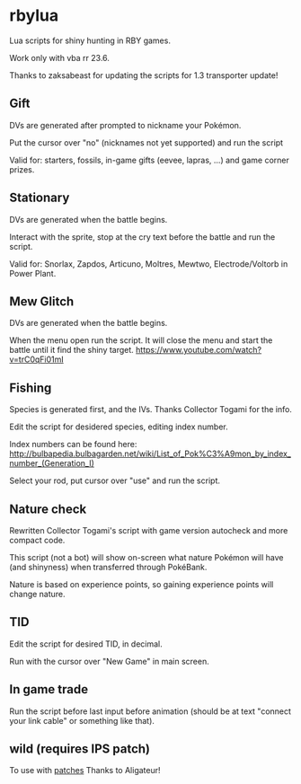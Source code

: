 # rbylua
Lua scripts for shiny hunting in RBY games.

Work only with vba rr 23.6.

Thanks to zaksabeast for updating the scripts for 1.3 transporter update!

## Gift ##
DVs are generated after prompted to nickname your Pokémon.

Put the cursor over "no" (nicknames not yet supported) and run the script

Valid for: starters, fossils, in-game gifts (eevee, lapras, ...) and game corner prizes.

## Stationary ##
DVs are generated when the battle begins.

Interact with the sprite, stop at the cry text before the battle and run the script.

Valid for: Snorlax, Zapdos, Articuno, Moltres, Mewtwo, Electrode/Voltorb in Power Plant.

## Mew Glitch ##
DVs are generated when the battle begins.

When the menu open run the script.
It will close the menu and start the battle until it find the shiny target.
https://www.youtube.com/watch?v=trC0qFi01mI

## Fishing ##

Species is generated first, and the IVs. Thanks Collector Togami for the info.

Edit the script for desidered species, editing index number.

Index numbers can be found here: http://bulbapedia.bulbagarden.net/wiki/List_of_Pok%C3%A9mon_by_index_number_(Generation_I)

Select your rod, put cursor over "use" and run the script. 

## Nature check ##

Rewritten Collector Togami's script with game version autocheck and more compact code.

This script (not a bot) will show on-screen what nature Pokémon will have (and shinyness) when transferred through PokéBank.

Nature is based on experience points, so gaining experience points will change nature.

## TID ##

Edit the script for desired TID, in decimal.

Run with the cursor over "New Game" in main screen.

## In game trade ##

Run the script before last input before animation (should be at text "connect your link cable" or something like that).

## wild (requires IPS patch) ##

To use with [patches](https://www.reddit.com/r/pokemonrng/comments/6e8kvm/ips_patches_pokemon_red_blue_with_fixed_rng_and/)
Thanks to Aligateur!

